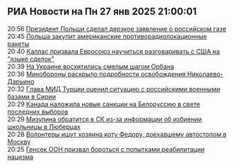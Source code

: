 <h2>РИА Новости на Пн 27 янв 2025 21:00:01</h2>
<div class="rssn table">
  <span class="smaller gray hspace">20:56</span> <a class="nodecor" href="https://ria.ru/20250127/gas-1995794890.html">Президент Польши сделал дерзкое заявление о российском газе</a>
</div>
<div class="rssn table">
  <span class="smaller gray hspace">20:45</span> <a class="nodecor" href="https://ria.ru/20250127/polsha-1995793819.html">Польша закупит американские противорадиолокационные ракеты</a>
</div>
<div class="rssn table">
  <span class="smaller gray hspace">20:40</span> <a class="nodecor" href="https://ria.ru/20250127/evrosoyuz-1995792972.html">Каллас призвала Евросоюз научиться разговаривать с США на "языке сделок"</a>
</div>
<div class="rssn table">
  <span class="smaller gray hspace">20:39</span> <a class="nodecor" href="https://ria.ru/20250127/orban-1995792823.html">На Украине восхитились смелым шагом Орбана</a>
</div>
<div class="rssn table">
  <span class="smaller gray hspace">20:36</span> <a class="nodecor" href="https://ria.ru/20250127/minoborony-1995792548.html">Минобороны раскрыло подробности освобождения Николаево-Дарьино</a>
</div>
<div class="rssn table">
  <span class="smaller gray hspace">20:32</span> <a class="nodecor" href="https://ria.ru/20250127/turtsiya-1995791439.html">Глава МИД Турции оценил ситуацию с российскими военными базами в Сирии</a>
</div>
<div class="rssn table">
  <span class="smaller gray hspace">20:29</span> <a class="nodecor" href="https://ria.ru/20250127/sanktsii-1995790808.html">Канада наложила новые санкции на Белоруссию в свете последних выборов</a>
</div>
<div class="rssn table">
  <span class="smaller gray hspace">20:29</span> <a class="nodecor" href="https://ria.ru/20250127/izbienie-1995790669.html">Мизулина обратится в СК из-за информации об избиении школьницы в Люберцах</a>
</div>
<div class="rssn table">
  <span class="smaller gray hspace">20:28</span> <a class="nodecor" href="https://ria.ru/20250127/kot-1995790509.html">Волонтеры ищут хозяина коту Федору, доехавшему автостопом в Москву</a>
</div>
<div class="rssn table">
  <span class="smaller gray hspace">20:25</span> <a class="nodecor" href="https://ria.ru/20250127/natsizm-1995790113.html">Генсек ООН призвал бороться с попытками реабилитации нацизма</a>
</div>
